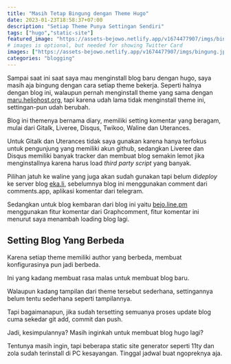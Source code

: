 ```yaml
---
title: "Masih Tetap Bingung dengan Theme Hugo"
date: 2023-01-23T18:58:37+07:00
description: "Setiap Theme Punya Settingan Sendiri"
tags: ["hugo","static-site"]
featured_image: "https://assets-bejowo.netlify.app/v1674477907/imgs/bingung.jpg"
# images is optional, but needed for showing Twitter Card
images: ["https://assets-bejowo.netlify.app/v1674477907/imgs/bingung.jpg"]
categories: "blogging"
---
```


Sampai saat ini saat saya mau menginstall blog baru dengan hugo, saya masih aja bingung dengan cara setiap theme bekerja. Seperti halnya dengan blog ini, walaupun pernah menginstall theme yang sama dengan [maru.heliohost.org](https://maru.heliohost.org), tapi karena udah lama tidak menginstall theme ini, settingan-pun udah berubah.

Blog ini themenya bernama diary, memiliki setting komentar yang beragam, mulai dari Gitalk, Liveree, Disqus, Twikoo, Waline dan Uterances.

Untuk Gitalk dan Uterances tidak saya gunakan karena hanya terfokus untuk pengunjung yang memiliki akun github, sedangkan Liveree dan Disqus memiliki banyak tracker dan membuat blog semakin lemot jika menginstallnya karena harus load *third party script* yang banyak.

Pilihan jatuh ke waline yang juga akan sudah gunakan tapi belum di*deploy* ke server blog [eka.li](https://eka.li), sebelumnya blog ini menggunakan comment dari comments.app, aplikasi komentar dari telegram.

Sedangkan untuk blog kembaran dari blog ini yaitu [bejo.line.pm](https://bejo.line.pm) menggunakan fitur komentar dari Graphcomment, fitur komentar ini menurut saya menambah loading blog lagi.

## Setting Blog Yang Berbeda

Karena setiap theme memiliki author yang berbeda, membuat konfigurasinya pun jadi berbeda. 

Ini yang kadang membuat rasa malas untuk membuat blog baru.

Walaupun kadang tampilan dari theme tersebut sederhana, settingannya belum tentu sederhana seperti tampilannya.

Tapi bagaimanapun, jika sudah tersetting semuanya proses update blog cuma sekedar git add, commit dan push.

Jadi, kesimpulannya? Masih inginkah untuk membuat blog hugo lagi?

Tentunya masih ingin, tapi beberapa static site generator seperti 11ty dan zola sudah terinstall di PC kesayangan. Tinggal jadwal buat ngopreknya aja.
